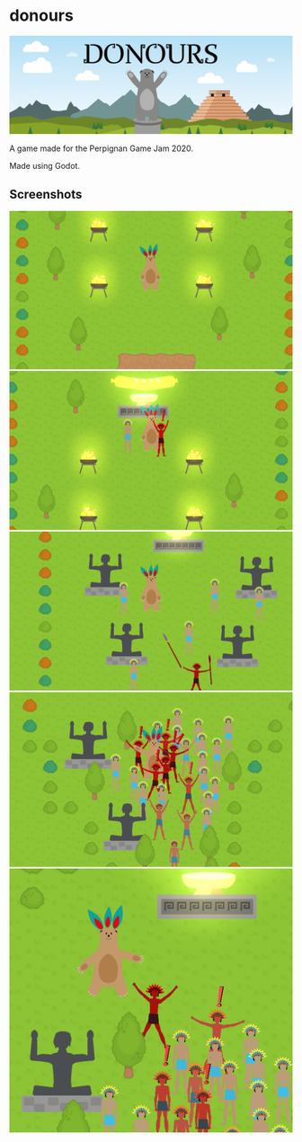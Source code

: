 # donours

![banner](./doc/banner.png)

A game made for the Perpignan Game Jam 2020.

Made using Godot.

## Screenshots

![Screenshot 1](./doc/1.png)
![Screenshot 2](./doc/2.png)
![Screenshot 3](./doc/3.png)
![Screenshot 4](./doc/4.png)
![Screenshot 5](./doc/5.png)
